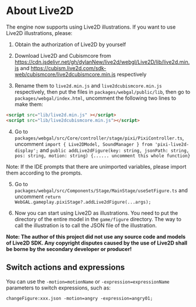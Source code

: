 # About Live2D
The engine now supports using Live2D illustrations. If you want to use Live2D illustrations, please:

1. Obtain the authorization of Live2D by yourself

2. Download Live2D and Cubismcore from https://cdn.jsdelivr.net/gh/dylanNew/live2d/webgl/Live2D/lib/live2d.min.js and https://cubism.live2d.com/sdk-web/cubismcore/live2dcubismcore.min.js respectively

3. Rename them to `live2d.min.js` and `live2dcubismcore.min.js` respectively, then put the files in `packages/webgal/public/lib`, then go to `packages/webgal/index.html`, uncomment the following two lines to make them:
```html
<script src="lib/live2d.min.js" ></script>
<script src="lib/live2dcubismcore.min.js"></script>
```
4. Go to `packages/webgal/src/Core/controller/stage/pixi/PixiController.ts`, uncomment
`import { Live2DModel, SoundManager } from 'pixi-live2d-display';` and `public addLive2dFigure(key: string, jsonPath: string, pos: string, motion: string) {...... uncomment this whole function}`

Note: If the IDE prompts that there are unimported variables, please import them according to the prompts.

5. Go to `packages/webgal/src/Components/Stage/MainStage/useSetFigure.ts` and uncomment `return WebGAL.gameplay.pixiStage?.addLive2dFigure(...args);`

6. Now you can start using Live2D as illustrations. You need to put the directory of the entire model in the `game/figure` directory. The way to call the illustration is to call the JSON file of the illustration.

**Note: The author of this project did not use any source code and models of Live2D SDK. Any copyright disputes caused by the use of Live2D shall be borne by the secondary developer or producer!**

## Switch actions and expressions

You can use the `-motion=motionName` or `-expression=expressionName` parameters to switch expressions, such as:

```
changeFigure:xxx.json -motion=angry -expression=angry01;
```